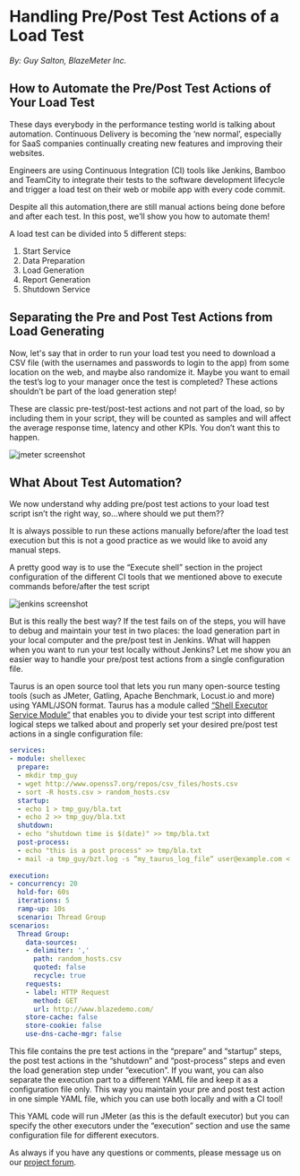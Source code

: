 # Handling Pre/Post Test Actions of a Load Test
 
_By: Guy Salton, BlazeMeter Inc._
 
## How to Automate the Pre/Post Test Actions of Your Load Test

These days everybody in the performance testing world is talking about automation. Continuous Delivery is becoming the ‘new normal’, especially for SaaS companies continually creating new features and improving their websites.

Engineers are using Continuous Integration (CI) tools like Jenkins, Bamboo and TeamCity to integrate their tests to the software development lifecycle and trigger a load test on their web or mobile app with every code commit.

Despite all this automation,there are still manual actions being done before and after each test. In this post, we’ll  show you how to automate them!

A load test can be divided into 5 different steps:

1. Start Service
2. Data Preparation
3. Load Generation
4. Report Generation
5. Shutdown Service


## Separating the Pre and Post Test Actions from Load Generating

Now, let's say that in order to run your load test you need to download a CSV file (with the usernames and passwords to login to the app) from some location on the web, and maybe also randomize it. Maybe you want to email the test’s log to your manager once the test is completed? These actions shouldn’t be part of the load generation step!

These are classic pre-test/post-test actions and not part of the load, so by including them in your script, they will be counted as samples and will affect the average response time, latency and other KPIs. You don’t want this to happen. 

![jmeter screenshot](shellexec1.png)
 
 
## What About Test Automation?
 
We now understand why adding pre/post test actions to your load test script isn’t the right way, so…where should we put them??

It is always possible to run these actions manually before/after the load test execution but this is not a good practice as we would like to avoid any manual steps.

A pretty good way is to use the “Execute shell” section in the project configuration of the different CI tools that we mentioned above to execute commands before/after the test script

![jenkins screenshot](shellexec2.png)

But is this really the best way? If the test fails on of the  steps, you will have to debug and maintain your test in two places: the load generation part in your local computer and the pre/post test in Jenkins. What will happen when you want to run your test locally without Jenkins?
Let me show you an easier way to handle your pre/post test actions from a single configuration file.
 
Taurus is an open source tool that lets you run many open-source testing tools (such as JMeter, Gatling, Apache Benchmark, Locust.io and more) using YAML/JSON format. Taurus has a module called [“Shell Executor Service Module”](/docs/ShellExec/) that enables you to divide your test script into different logical steps we talked about and properly set your desired pre/post test actions in a single configuration file:
 
```yaml
services:
- module: shellexec
  prepare:  
  - mkdir tmp_guy
  - wget http://www.openss7.org/repos/csv_files/hosts.csv
  - sort -R hosts.csv > random_hosts.csv
  startup:
  - echo 1 > tmp_guy/bla.txt
  - echo 2 >> tmp_guy/bla.txt
  shutdown:
  - echo "shutdown time is $(date)" >> tmp/bla.txt
  post-process:
  - echo "this is a post process" >> tmp/bla.txt
  - mail -a tmp_guy/bzt.log -s “my_taurus_log_file“ user@example.com < tmp/bla.txt
  
execution:
- concurrency: 20
  hold-for: 60s
  iterations: 5
  ramp-up: 10s
  scenario: Thread Group
scenarios:
  Thread Group:
    data-sources:
    - delimiter: ','
      path: random_hosts.csv
      quoted: false
      recycle: true
    requests:
    - label: HTTP Request
      method: GET
      url: http://www.blazedemo.com/
    store-cache: false
    store-cookie: false
    use-dns-cache-mgr: false
```

This file contains the pre test actions in the “prepare” and “startup” steps, the post test actions in the “shutdown” and “post-process” steps and even the load generation step under “execution”. If you want, you can also separate the execution part to a different YAML file and keep it as a configuration file only. This way you maintain your pre and post test action in one simple YAML file, which you can use both locally and with a CI tool!
 
This YAML code will run JMeter (as this is the default executor) but you can specify the other executors under the “execution” section and use the same configuration file for different executors.

As always if you have any questions or comments, please message us on our [project forum](/support/).
 
 

